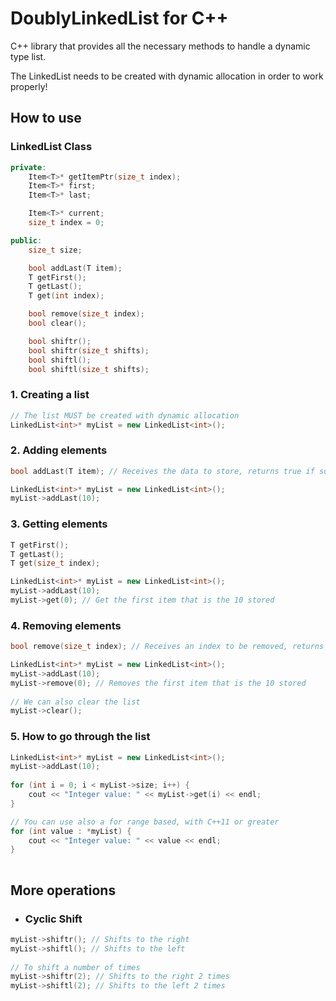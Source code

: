 # DoublyLinkedList for C++

C++ library that provides all the necessary methods to handle a dynamic type list.

The LinkedList needs to be created with dynamic allocation in order to work properly!

## How to use
### LinkedList Class
```c++
private:
    Item<T>* getItemPtr(size_t index);
    Item<T>* first;
    Item<T>* last;

    Item<T>* current;
    size_t index = 0;

public:
    size_t size;

    bool addLast(T item);
    T getFirst();
    T getLast();
    T get(int index);

    bool remove(size_t index);
    bool clear();

    bool shiftr();
    bool shiftr(size_t shifts);
    bool shiftl();
    bool shiftl(size_t shifts);
```
### 1. Creating a list
```c++
// The list MUST be created with dynamic allocation
LinkedList<int>* myList = new LinkedList<int>();
```
### 2. Adding elements
```c++
bool addLast(T item); // Receives the data to store, returns true if success
```
```c++
LinkedList<int>* myList = new LinkedList<int>();
myList->addLast(10);
```
### 3. Getting elements
```c++
T getFirst();
T getLast();
T get(size_t index);
```
```c++
LinkedList<int>* myList = new LinkedList<int>();
myList->addLast(10);
myList->get(0); // Get the first item that is the 10 stored
```
### 4. Removing elements
```c++
bool remove(size_t index); // Receives an index to be removed, returns true if success
```
```c++
LinkedList<int>* myList = new LinkedList<int>();
myList->addLast(10);
myList->remove(0); // Removes the first item that is the 10 stored
    
// We can also clear the list
myList->clear();
```
### 5. How to go through the list
```c++
LinkedList<int>* myList = new LinkedList<int>();
myList->addLast(10);
    
for (int i = 0; i < myList->size; i++) {
    cout << "Integer value: " << myList->get(i) << endl;
}

// You can use also a for range based, with C++11 or greater
for (int value : *myList) {
    cout << "Integer value: " << value << endl;
}
   
```
## More operations
- ###  Cyclic Shift
```c++
myList->shiftr(); // Shifts to the right
myList->shiftl(); // Shifts to the left
    
// To shift a number of times
myList->shiftr(2); // Shifts to the right 2 times
myList->shiftl(2); // Shifts to the left 2 times
```
